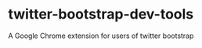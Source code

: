 twitter-bootstrap-dev-tools
===========================

A Google Chrome extension for users of twitter bootstrap
